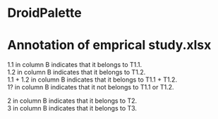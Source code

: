 # DroidPalette

# Annotation of emprical study.xlsx
1.1 in column B indicates that it belongs to T1.1.<br>
1.2 in column B indicates that it belongs to T1.2.<br>
1.1 + 1.2 in column B indicates that it belongs to T1.1 + T1.2.<br>
1? in column B indicates that it not belongs to T1.1 or T1.2.<br>

2 in column B indicates that it belongs to T2.<br>
3 in column B indicates that it belongs to T3.<br>
